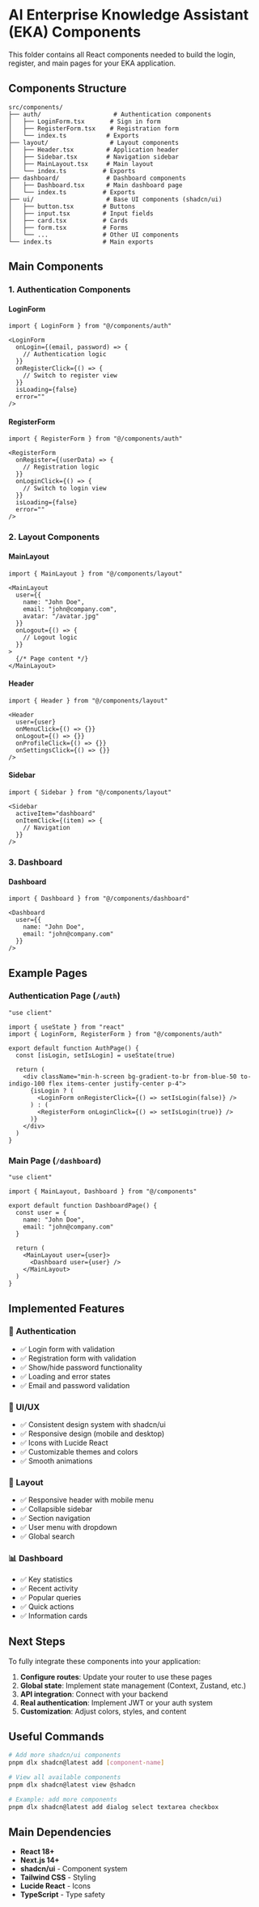 # AI Enterprise Knowledge Assistant (EKA) Components

This folder contains all React components needed to build the login, register, and main pages for your EKA application.

## Components Structure

```
src/components/
├── auth/                    # Authentication components
│   ├── LoginForm.tsx       # Sign in form
│   ├── RegisterForm.tsx    # Registration form
│   └── index.ts           # Exports
├── layout/                 # Layout components
│   ├── Header.tsx         # Application header
│   ├── Sidebar.tsx        # Navigation sidebar
│   ├── MainLayout.tsx     # Main layout
│   └── index.ts          # Exports
├── dashboard/             # Dashboard components
│   ├── Dashboard.tsx      # Main dashboard page
│   └── index.ts          # Exports
├── ui/                    # Base UI components (shadcn/ui)
│   ├── button.tsx        # Buttons
│   ├── input.tsx         # Input fields
│   ├── card.tsx          # Cards
│   ├── form.tsx          # Forms
│   └── ...               # Other UI components
└── index.ts              # Main exports
```

## Main Components

### 1. Authentication Components

#### LoginForm
```tsx
import { LoginForm } from "@/components/auth"

<LoginForm
  onLogin={(email, password) => {
    // Authentication logic
  }}
  onRegisterClick={() => {
    // Switch to register view
  }}
  isLoading={false}
  error=""
/>
```

#### RegisterForm
```tsx
import { RegisterForm } from "@/components/auth"

<RegisterForm
  onRegister={(userData) => {
    // Registration logic
  }}
  onLoginClick={() => {
    // Switch to login view
  }}
  isLoading={false}
  error=""
/>
```

### 2. Layout Components

#### MainLayout
```tsx
import { MainLayout } from "@/components/layout"

<MainLayout
  user={{
    name: "John Doe",
    email: "john@company.com",
    avatar: "/avatar.jpg"
  }}
  onLogout={() => {
    // Logout logic
  }}
>
  {/* Page content */}
</MainLayout>
```

#### Header
```tsx
import { Header } from "@/components/layout"

<Header
  user={user}
  onMenuClick={() => {}}
  onLogout={() => {}}
  onProfileClick={() => {}}
  onSettingsClick={() => {}}
/>
```

#### Sidebar
```tsx
import { Sidebar } from "@/components/layout"

<Sidebar
  activeItem="dashboard"
  onItemClick={(item) => {
    // Navigation
  }}
/>
```

### 3. Dashboard

#### Dashboard
```tsx
import { Dashboard } from "@/components/dashboard"

<Dashboard
  user={{
    name: "John Doe",
    email: "john@company.com"
  }}
/>
```

## Example Pages

### Authentication Page (`/auth`)
```tsx
"use client"

import { useState } from "react"
import { LoginForm, RegisterForm } from "@/components/auth"

export default function AuthPage() {
  const [isLogin, setIsLogin] = useState(true)

  return (
    <div className="min-h-screen bg-gradient-to-br from-blue-50 to-indigo-100 flex items-center justify-center p-4">
      {isLogin ? (
        <LoginForm onRegisterClick={() => setIsLogin(false)} />
      ) : (
        <RegisterForm onLoginClick={() => setIsLogin(true)} />
      )}
    </div>
  )
}
```

### Main Page (`/dashboard`)
```tsx
"use client"

import { MainLayout, Dashboard } from "@/components"

export default function DashboardPage() {
  const user = {
    name: "John Doe",
    email: "john@company.com"
  }

  return (
    <MainLayout user={user}>
      <Dashboard user={user} />
    </MainLayout>
  )
}
```

## Implemented Features

### 🔐 Authentication
- ✅ Login form with validation
- ✅ Registration form with validation
- ✅ Show/hide password functionality
- ✅ Loading and error states
- ✅ Email and password validation

### 🎨 UI/UX
- ✅ Consistent design system with shadcn/ui
- ✅ Responsive design (mobile and desktop)
- ✅ Icons with Lucide React
- ✅ Customizable themes and colors
- ✅ Smooth animations

### 📱 Layout
- ✅ Responsive header with mobile menu
- ✅ Collapsible sidebar
- ✅ Section navigation
- ✅ User menu with dropdown
- ✅ Global search

### 📊 Dashboard
- ✅ Key statistics
- ✅ Recent activity
- ✅ Popular queries
- ✅ Quick actions
- ✅ Information cards

## Next Steps

To fully integrate these components into your application:

1. **Configure routes**: Update your router to use these pages
2. **Global state**: Implement state management (Context, Zustand, etc.)
3. **API integration**: Connect with your backend
4. **Real authentication**: Implement JWT or your auth system
5. **Customization**: Adjust colors, styles, and content

## Useful Commands

```bash
# Add more shadcn/ui components
pnpm dlx shadcn@latest add [component-name]

# View all available components
pnpm dlx shadcn@latest view @shadcn

# Example: add more components
pnpm dlx shadcn@latest add dialog select textarea checkbox
```

## Main Dependencies

- **React 18+**
- **Next.js 14+**
- **shadcn/ui** - Component system
- **Tailwind CSS** - Styling
- **Lucide React** - Icons
- **TypeScript** - Type safety